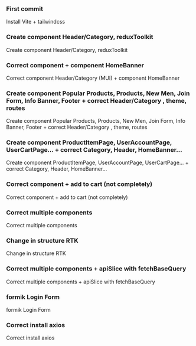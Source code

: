 ### First commit

Install Vite + tailwindcss

### Create component Header/Category, reduxToolkit

Create component Header/Category, reduxToolkit

### Correct component + component HomeBanner

Correct component Header/Category (MUI) + component HomeBanner

### Create component Popular Products, Products, New Men, Join Form, Info Banner, Footer + correct Header/Category , theme, routes

Create component Popular Products, Products, New Men, Join Form, Info Banner, Footer + correct Header/Category , theme, routes

### Create component ProductItemPage, UserAccountPage, UserCartPage... + correct Category, Header, HomeBanner...

Create component ProductItemPage, UserAccountPage, UserCartPage... + correct Category, Header, HomeBanner...

### Correct component + add to cart (not completely)

Correct component + add to cart (not completely)

### Correct multiple components

Correct multiple components

### Change in structure RTK

Change in structure RTK

### Correct multiple components + apiSlice with fetchBaseQuery

Correct multiple components + apiSlice with fetchBaseQuery

### formik Login Form

formik Login Form

### Correct install axios

Correct install axios


